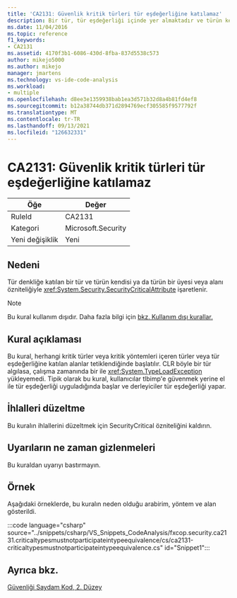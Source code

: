```yaml
---
title: 'CA2131: Güvenlik kritik türleri tür eşdeğerliğine katılamaz'
description: Bir tür, tür eşdeğerliği içinde yer almaktadır ve türün kendisi ya da türün bir üyesi veya alanı SecurityCritical özniteliğiyle işaretlenir.
ms.date: 11/04/2016
ms.topic: reference
f1_keywords:
- CA2131
ms.assetid: 4170f3b1-6086-430d-8fba-837d5538c573
author: mikejo5000
ms.author: mikejo
manager: jmartens
ms.technology: vs-ide-code-analysis
ms.workload:
- multiple
ms.openlocfilehash: d8ee3e1359938bab1ea3d571b32d8a4b81fd4ef8
ms.sourcegitcommit: b12a38744db371d2894769ecf305585f9577792f
ms.translationtype: MT
ms.contentlocale: tr-TR
ms.lasthandoff: 09/13/2021
ms.locfileid: "126632331"
---
```

# <a name="ca2131-security-critical-types-may-not-participate-in-type-equivalence"></a>CA2131: Güvenlik kritik türleri tür eşdeğerliğine katılamaz

|Öğe|Değer|
|-|-|
|RuleId|CA2131|
|Kategori|Microsoft.Security|
|Yeni değişiklik|Yeni|

## <a name="cause"></a>Nedeni
Tür denkliğe katılan bir tür ve türün kendisi ya da türün bir üyesi veya alanı özniteliğiyle <xref:System.Security.SecurityCriticalAttribute> işaretlenir.

> [!NOTE]
> Bu kural kullanım dışıdır. Daha fazla bilgi için [bkz. Kullanım dışı kurallar.](fxcop-unported-deprecated-rules.md)

## <a name="rule-description"></a>Kural açıklaması
Bu kural, herhangi kritik türler veya kritik yöntemleri içeren türler veya tür eşdeğerliğine katılan alanlar tetiklendiğinde başlatılır. CLR böyle bir tür algılasa, çalışma zamanında bir ile <xref:System.TypeLoadException> yükleyemedi. Tipik olarak bu kural, kullanıcılar tlbimp'e güvenmek yerine el ile tür eşdeğerliği uyguladığında başlar ve derleyiciler tür eşdeğerliği yapar.

## <a name="how-to-fix-violations"></a>İhlalleri düzeltme
Bu kuralın ihlallerini düzeltmek için SecurityCritical özniteliğini kaldırın.

## <a name="when-to-suppress-warnings"></a>Uyarıların ne zaman gizlenmeleri
Bu kuraldan uyarıyı bastırmayın.

## <a name="example"></a>Örnek
Aşağıdaki örneklerde, bu kuralın neden olduğu arabirim, yöntem ve alan gösterildi.

:::code language="csharp" source="../snippets/csharp/VS_Snippets_CodeAnalysis/fxcop.security.ca2131.criticaltypesmustnotparticipateintypeequivalence/cs/ca2131-criticaltypesmustnotparticipateintypeequivalence.cs" id="Snippet1":::

## <a name="see-also"></a>Ayrıca bkz.
[Güvenliği Saydam Kod, 2. Düzey](/dotnet/framework/misc/security-transparent-code-level-2)
